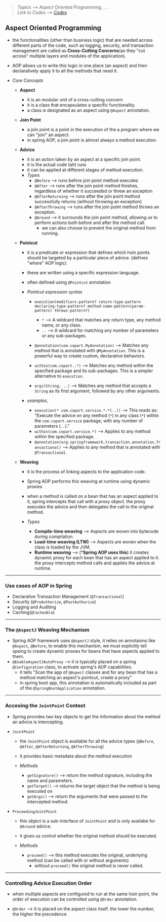 > *Topics --> Aspect Oriented Programming, . . .*\
> *Link to Codes --> [Codes](../Codes/)*


## Aspect Oriented Programming
- the functionalities (other than business logic) that are needed across different parts of the code, such as logging, security, and transaction management are called as **Cross-Cutting Concerns**(as they "cut across" multiple layers and modules of the application).
- AOP allows us to write this logic in one place (an aspect) and then declaratively apply it to all the methods that need it.

- *Core Concepts*
  - **Aspect**
    - it is an modular unit of a cross-cutting concern
    - it is a class that encapsulates a specific functionality.
    - a class is designated as an aspect using `@Aspect` annotation.

  - **Join Point**
    - a join point is a point in the execution of the a program where we can "join" an aspect.
    - in spring AOP, a join point is almost always a method execution.

  - **Advice**
    - it is an action taken by an aspect at a specific join point.
    - it is the actual code taht runs
    - it can be applied at different stages of method execution.
    - *Types*
      - `@Before` --> runs before join point method executes
      - `@After` --> runs after the join point method finishes, regardless of whether it succeeded or threw an exception
      - `@AfterReturning` --> runs after the join point method successfully returns (without throwing an exception)
      - `@AfterThrowing` --> runs after the join point method throws an exception.
      - `@Around` --> it surrounds the join point method, allowing us to perform actions both before and after the method call.
        - we can also choose to prevent the original method from running.

  - **Pointcut**
    - it is a predicate or expression that defines which hoin points should be targeted by a particular piece of advice. (defines "where" AOP logic)
    - these are written using a specific expression language.
    - often defined using `@Pointcut` annotation

    - *Pointcut expression syntax*
      - `execution(modifiers-pattern? return-type-pattern declaring-type-pattern? method-name-pattern(param-pattern) throws-pattern?)`
        - `*` --> A wildcard that matches any return type, any method name, or any class.
        - `..` --> A wildcard for matching any number of parameters or any sub-packages.
    
      - `@annotation(com.copart.MyAnnotation)` --> Matches any method that is annotated with `@MyAnnotation`. This is a powerful way to create custom, declarative behaviors.
      - `within(com.copart..*)` --> Matches any method within the specified package and its sub-packages. This is a simpler alternative to `execution`.
      - `args(String, ..)` --> Matches any method that accepts a `String` as its first argument, followed by any other arguments.


    - *examples*,
      - `execution(* com.copart.service.*.*(..))` --> This reads as: "Execute the advice on any method (`*`) in any class (`*`) within the `com.copart.service` package, with any number of parameters (`..`)."
      - `within(com.copart.service.*)` --> Applies to any method within the specified package.
      - `@annotation(org.springframework.transaction.annotation.Transactional)` --> Applies to any method that is annotated with `@Transactional`.


  - **Weaving**
    - it is the process of linking aspects to the application code.
    - Spring AOP performs this weaving at runtime using dynamic proxies
    - when a method is called on a bean that has an aspect applied to it, spring intercepts that call with a proxy object. the proxy executes the advice and then delegates the call to the original method.

    - *Types*
      - **Compile-time weaving** --> Aspects are woven into bytecode during compilation.
      - **Load-time weaving (LTW)** --> Aspects are woven when the class is loaded by the JVM.
      - **Runtime weaving** --> (***Spring AOP uses this**) it creates dynamic proxy for each bean that has an aspect applied to it. the proxy intercepts method calls and applies the advice at runtime.

---

### Use cases of AOP in Spring
 - Declarative Transaction Management (`@Transactional`)
 - Security (`@PreAuthorize`, `@PostAuthorize`)
 - Logging and Auditing
 - Caching(`@Cacheable`)


---

### The `@AspectJ` Weaving Mechanism
- Spring AOP framework uses `@AspectJ` style, it relies on annotaions like `@Aspect`, `@Before`, to enable this mechanism, we must explicitly tell speing to create dynamic proxies for beans that have aspects applied to them.
- `@EnableAspectJAutoProxy` --> it is typically placed on a spring `@Configuration` class, to activate spring's AOP capabilities.
  - it tells "Scan the app of `@Aspect` classes and for any bean that has a method matching an aspect's pointcut, create a proxy"
  - in spring boot app, this annotation is automatically included as part of the `@SpringBootApplication` annotation.


---

### Accesing the `JointPoint` Context
- Spring provides two key objects to get the information about the mehtod an advice is intercepting.

- `JointPoint`
  - the `JointPoint` object is available for all the advice types (`@Before`, `@After`, `@AfterReturning`, `@AfterThrowing`)
  - it provides basic metadata about the method execution

  - *Methods*
    - `getSignature()` --> return the method signature, including the name and parameters.
    - `getTarget()` --> returns the target object that the method is being executed on
    - `getArgs()` --> return the arguments that were passed to the intercepted method.

- `ProceedingJointPoint`
  - this object is a sub-interface of `JointPoint` and is only availabe for `@Around` advice.
  - it gives us control whether the original method should be executed.

  - *Methods*
    - `proceed()` --> this method executes the original, underlying method (can be called with or without arguments)
      - without `proceed()` the original method is never called.

---

### Controlling Advice Execution Order
- when multiple aspects are configured to run at the same hoin point, the order of execution can be controlled using `@Order` annotation.

- `@Order` --> it is placed on the aspect class itself. the lower the number, the higher the precedence